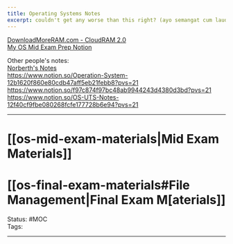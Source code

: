 ```yaml
---
title: Operating Systems Notes
excerpt: couldn't get any worse than this right? (ayo semangat cum laude)
---
```

[DownloadMoreRAM.com - CloudRAM 2.0](https://downloadmoreram.com/)  
[My OS Mid Exam Prep Notion](https://moisthebest.notion.site/Mo-s-OS-UTS-Notes-133305f27850807b96c9e46ce4f62a72?pvs=4)  

Other people's notes:  
[Norberth's Notes](https://docs.google.com/document/d/1wFayVkOesPq96KYeaOVXPEqpB8rB_HokiUk9sDUFIpw/edit?tab=t.57f9a3rnvlv9)  
https://www.notion.so/Operation-System-12b1620f860e80cdb47aff5eb21febb8?pvs=21  
https://www.notion.so/f97c874f97bc48ab9944243d4380d3bd?pvs=21  
https://www.notion.so/OS-UTS-Notes-12f40cf9fbe080268fcfe177728b6e94?pvs=21  

---
# [[os-mid-exam-materials|Mid Exam Materials]]
# [[os-final-exam-materials#File Management|Final Exam M[aterials]]

Status: #MOC  
Tags:  

---
